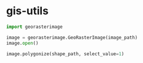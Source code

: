 # gis-utils

```python
import georasterimage

image = georasterimage.GeoRasterImage(image_path)
image.open()

image.polygonize(shape_path, select_value=1)
```
